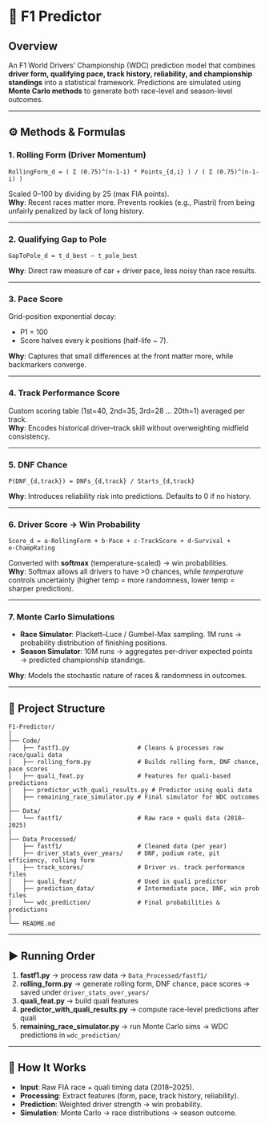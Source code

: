 # 📌 F1 Predictor

## Overview
An F1 World Drivers’ Championship (WDC) prediction model that combines **driver form, qualifying pace, track history, reliability, and championship standings** into a statistical framework. Predictions are simulated using **Monte Carlo methods** to generate both race-level and season-level outcomes.

---

## ⚙️ Methods & Formulas

### 1. Rolling Form (Driver Momentum)
```
RollingForm_d = ( Σ (0.75)^(n-1-i) * Points_{d,i} ) / ( Σ (0.75)^(n-1-i) )
```
Scaled 0–100 by dividing by 25 (max FIA points).  
**Why**: Recent races matter more. Prevents rookies (e.g., Piastri) from being unfairly penalized by lack of long history.

---

### 2. Qualifying Gap to Pole
```
GapToPole_d = t_d_best – t_pole_best
```
**Why**: Direct raw measure of car + driver pace, less noisy than race results.

---

### 3. Pace Score
Grid-position exponential decay:  
- P1 = 100  
- Score halves every *k* positions (half-life ~ 7).  

**Why**: Captures that small differences at the front matter more, while backmarkers converge.

---

### 4. Track Performance Score
Custom scoring table (1st=40, 2nd=35, 3rd=28 … 20th=1) averaged per track.  
**Why**: Encodes historical driver–track skill without overweighting midfield consistency.

---

### 5. DNF Chance
```
P(DNF_{d,track}) = DNFs_{d,track} / Starts_{d,track}
```
**Why**: Introduces reliability risk into predictions. Defaults to 0 if no history.

---

### 6. Driver Score → Win Probability
```
Score_d = a·RollingForm + b·Pace + c·TrackScore + d·Survival + e·ChampRating
```
Converted with **softmax** (temperature-scaled) → win probabilities.  
**Why**: Softmax allows all drivers to have >0 chances, while *temperature* controls uncertainty (higher temp = more randomness, lower temp = sharper prediction).

---

### 7. Monte Carlo Simulations
- **Race Simulator**: Plackett–Luce / Gumbel-Max sampling. 1M runs → probability distribution of finishing positions.  
- **Season Simulator**: 10M runs → aggregates per-driver expected points → predicted championship standings.  

**Why**: Models the stochastic nature of races & randomness in outcomes.

---

## 📂 Project Structure

```
F1-Predictor/
│
├── Code/
│   ├── fastf1.py                   # Cleans & processes raw race/quali data
│   ├── rolling_form.py             # Builds rolling form, DNF chance, pace scores
│   ├── quali_feat.py               # Features for quali-based predictions
│   ├── predictor_with_quali_results.py # Predictor using quali data
│   ├── remaining_race_simulator.py # Final simulator for WDC outcomes
│
├── Data/
│   └── fastf1/                     # Raw race + quali data (2018–2025)
│
├── Data_Processed/
│   ├── fastf1/                     # Cleaned data (per year)
│   ├── driver_stats_over_years/    # DNF, podium rate, pit efficiency, rolling form
│   ├── track_scores/               # Driver vs. track performance files
│   ├── quali_feat/                 # Used in quali predictor
│   ├── prediction_data/            # Intermediate pace, DNF, win prob files
│   └── wdc_prediction/             # Final probabilities & predictions
│
└── README.md
```

---

## ▶️ Running Order

1. **fastf1.py** → process raw data → `Data_Processed/fastf1/`  
2. **rolling_form.py** → generate rolling form, DNF chance, pace scores → saved under `driver_stats_over_years/`  
3. **quali_feat.py** → build quali features  
4. **predictor_with_quali_results.py** → compute race-level predictions after quali  
5. **remaining_race_simulator.py** → run Monte Carlo sims → WDC predictions in `wdc_prediction/`

---

## 🚀 How It Works
- **Input**: Raw FIA race + quali timing data (2018–2025).  
- **Processing**: Extract features (form, pace, track history, reliability).  
- **Prediction**: Weighted driver strength → win probability.  
- **Simulation**: Monte Carlo → race distributions → season outcome.  
